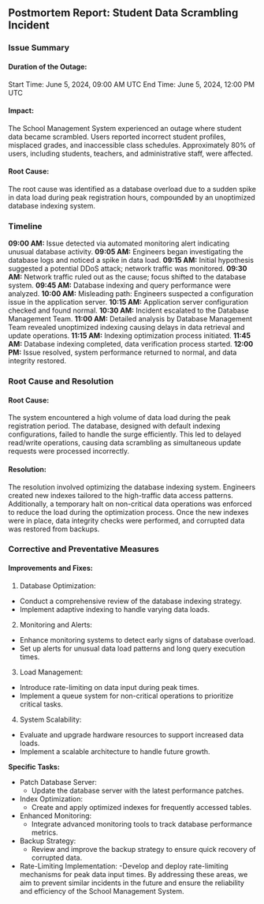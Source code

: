 ## Postmortem Report: Student Data Scrambling Incident

### Issue Summary
#### Duration of the Outage:
Start Time: June 5, 2024, 09:00 AM UTC
End Time: June 5, 2024, 12:00 PM UTC

#### Impact:
The School Management System experienced an outage where student data became scrambled. Users reported incorrect student profiles, misplaced grades, and inaccessible class schedules. Approximately 80% of users, including students, teachers, and administrative staff, were affected.

#### Root Cause:
The root cause was identified as a database overload due to a sudden spike in data load during peak registration hours, compounded by an unoptimized database indexing system.

### Timeline
**09:00 AM:** Issue detected via automated monitoring alert indicating unusual database activity.
**09:05 AM:** Engineers began investigating the database logs and noticed a spike in data load.
**09:15 AM:** Initial hypothesis suggested a potential DDoS attack; network traffic was monitored.
**09:30 AM:** Network traffic ruled out as the cause; focus shifted to the database system.
**09:45 AM:** Database indexing and query performance were analyzed.
**10:00 AM:** Misleading path: Engineers suspected a configuration issue in the application server.
**10:15 AM:** Application server configuration checked and found normal.
**10:30 AM:** Incident escalated to the Database Management Team.
**11:00 AM:** Detailed analysis by Database Management Team revealed unoptimized indexing causing delays in data retrieval and update operations.
**11:15 AM:** Indexing optimization process initiated.
**11:45 AM:** Database indexing completed, data verification process started.
**12:00 PM:** Issue resolved, system performance returned to normal, and data integrity restored.
### Root Cause and Resolution
#### Root Cause:
The system encountered a high volume of data load during the peak registration period. The database, designed with default indexing configurations, failed to handle the surge efficiently. This led to delayed read/write operations, causing data scrambling as simultaneous update requests were processed incorrectly.

#### Resolution:
The resolution involved optimizing the database indexing system. Engineers created new indexes tailored to the high-traffic data access patterns. Additionally, a temporary halt on non-critical data operations was enforced to reduce the load during the optimization process. Once the new indexes were in place, data integrity checks were performed, and corrupted data was restored from backups.

### Corrective and Preventative Measures
#### Improvements and Fixes:

1. Database Optimization:

- Conduct a comprehensive review of the database indexing strategy.
- Implement adaptive indexing to handle varying data loads.
2. Monitoring and Alerts:

- Enhance monitoring systems to detect early signs of database overload.
- Set up alerts for unusual data load patterns and long query execution times.
3. Load Management:

- Introduce rate-limiting on data input during peak times.
- Implement a queue system for non-critical operations to prioritize critical tasks.
4. System Scalability:

- Evaluate and upgrade hardware resources to support increased data loads.
- Implement a scalable architecture to handle future growth.
  
**Specific Tasks:**

- Patch Database Server:
  - Update the database server with the latest performance patches.
- Index Optimization:
  - Create and apply optimized indexes for frequently accessed tables.
- Enhanced Monitoring:
  - Integrate advanced monitoring tools to track database performance metrics.
- Backup Strategy:
  - Review and improve the backup strategy to ensure quick recovery of corrupted data.
- Rate-Limiting Implementation:
  -Develop and deploy rate-limiting mechanisms for peak data input times.
By addressing these areas, we aim to prevent similar incidents in the future and ensure the reliability and efficiency of the School Management System.
